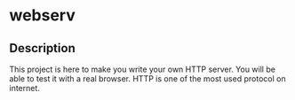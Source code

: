 # webserv

## Description
This project is here to make you write your own HTTP server. You will be able to test it with a real browser. HTTP is one of the most used protocol on internet.

